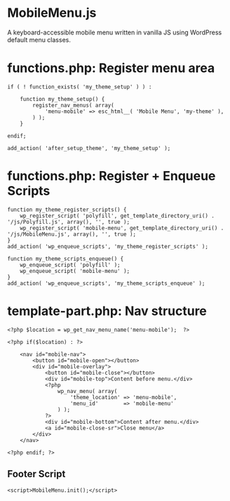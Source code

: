 # MobileMenu.js

A keyboard-accessible mobile menu written in vanilla JS using WordPress default menu classes.

# functions.php: Register menu area

    if ( ! function_exists( 'my_theme_setup' ) ) :

        function my_theme_setup() {
            register_nav_menus( array(
                'menu-mobile' => esc_html__( 'Mobile Menu', 'my-theme' ),		
            ) );
        }

    endif;

    add_action( 'after_setup_theme', 'my_theme_setup' );


# functions.php: Register + Enqueue Scripts

    function my_theme_register_scripts() {
        wp_register_script( 'polyfill', get_template_directory_uri() . '/js/Polyfill.js', array(), '', true );
        wp_register_script( 'mobile-menu', get_template_directory_uri() . '/js/MobileMenu.js', array(), '', true );	
    }
    add_action( 'wp_enqueue_scripts', 'my_theme_register_scripts' );

    function my_theme_scripts_enqueue() {
        wp_enqueue_script( 'polyfill' );
        wp_enqueue_script( 'mobile-menu' );
    }
    add_action( 'wp_enqueue_scripts', 'my_theme_scripts_enqueue' );

# template-part.php: Nav structure

    <?php $location = wp_get_nav_menu_name('menu-mobile');  ?>

    <?php if($location) : ?>

        <nav id="mobile-nav">
            <button id="mobile-open"></button>
            <div id="mobile-overlay">
                <button id="mobile-close"></button>
                <div id="mobile-top">Content before menu.</div>
                <?php
                    wp_nav_menu( array(
                        'theme_location' => 'menu-mobile',	
                        'menu_id'        => 'mobile-menu'
                    ) ); 
                ?>
                <div id="mobile-bottom">Content after menu.</div>
                <a id="mobile-close-sr">Close menu</a>
            </div>
        </nav>

    <?php endif; ?>

## Footer Script

    <script>MobileMenu.init();</script>




